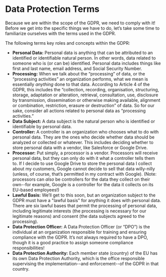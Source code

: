 # Data Protection Terms

Because we are within the scope of the GDPR, we need to comply with it! Before we get into the specific things we have to do, let’s take some time to familiarize ourselves with the terms used in the GDPR.

The following terms key roles and concepts within the GDPR:

*   **Personal Data:** Personal data is anything that can be attributed to an identified or identifiable natural person. In other words, data related to someone who is (or can be) identified. Personal data includes things like first and last name, email address, and Social Security Number.
*   **Processing:** When we talk about the “processing” of data, or the “processing activities” an organization performs, what we mean is essentially _anything_ done to that data. According to Article 4 of the GDPR, this includes the “collection, recording, organisation, structuring, storage, adaptation or alteration, retrieval, consultation, use, disclosure by transmission, dissemination or otherwise making available, alignment or combination, restriction, erasure or destruction” of data. So for our sake, consider all actions related to personal data as “processing activities.”
*   **Data Subject:** A data subject is the natural person who is identified or identifiable by personal data.
*   **Controller:** A controller is an organization who chooses what to do with personal data. They are the ones who decide whether data should be analyzed or collected or whatever. This includes deciding whether to store personal data with a vendor, like Salesforce or Google Drive.
*   **Processor:** Put simply, a processor is a vendor. Processors will receive personal data, but they can only do with it what a controller tells them to. If I decide to use Google Drive to store the personal data I collect about my customers, Google cannot decide to sell that data willy-nilly (unless, of course, that’s permitted in my contract with Google). (Note: processors can _also_ be controllers for the data they collect on their own--for example, Google is a controller for the data it collects on its EU-based employees!)
*   **Lawful Basis:** We’ll get to this soon, but an organization subject to the GDPR must have a "lawful basis" for anything it does with personal data. There are six lawful bases that permit the processing of personal data, including legitimate interests (the processing is necessary for our legitimate reasons) and consent (the data subjects agreed to the processing).
*   **Data Protection Officer:** A Data Protection Officer (or “DPO”) is the individual at an organization responsible for training and ensuring compliance with the GDPR. It’s not always required to have a DPO, though it is a good practice to assign someone compliance responsibilities!
*   **Data Protection Authority:** Each member state (country) of the EU has its own Data Protection Authority, which is the office responsible supervising the implementation--and enforcement--of the GDPR in that country.
